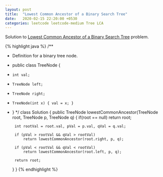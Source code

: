 ```yaml
---
layout: post
title:  "Lowest Common Ancestor of a Binary Search Tree"
date:   2020-02-15 22:20:00 +0530
categories: leetcode leetcode-medium Tree LCA
---
```


Solution to [Lowest Common Ancestor of a Binary Search Tree][leetcode] problem.

{% highlight java %}
/**
 * Definition for a binary tree node.
 * public class TreeNode {
 *     int val;
 *     TreeNode left;
 *     TreeNode right;
 *     TreeNode(int x) { val = x; }
 * }
 */
class Solution {
    public TreeNode lowestCommonAncestor(TreeNode root, TreeNode p, TreeNode q) {
        if(root == null)
            return root;
        
        int rootVal = root.val, pVal = p.val, qVal = q.val;
        
        if (pVal > rootVal && qVal > rootVal) 
            return lowestCommonAncestor(root.right, p, q);
        
        if (pVal < rootVal && qVal < rootVal) 
            return lowestCommonAncestor(root.left, p, q);
        
        return root;
    }
}
{% endhighlight %}

[leetcode]: https://leetcode.com/problems/lowest-common-ancestor-of-a-binary-search-tree/
